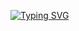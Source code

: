 [![Typing SVG](https://ghrmt.vercel.app?font=Fira+Code&pause=1000&random=false&width=435&lines=Yim+Panel;User+friendly+YimMenu+inject+panel)](https://git.io/typing-svg)
